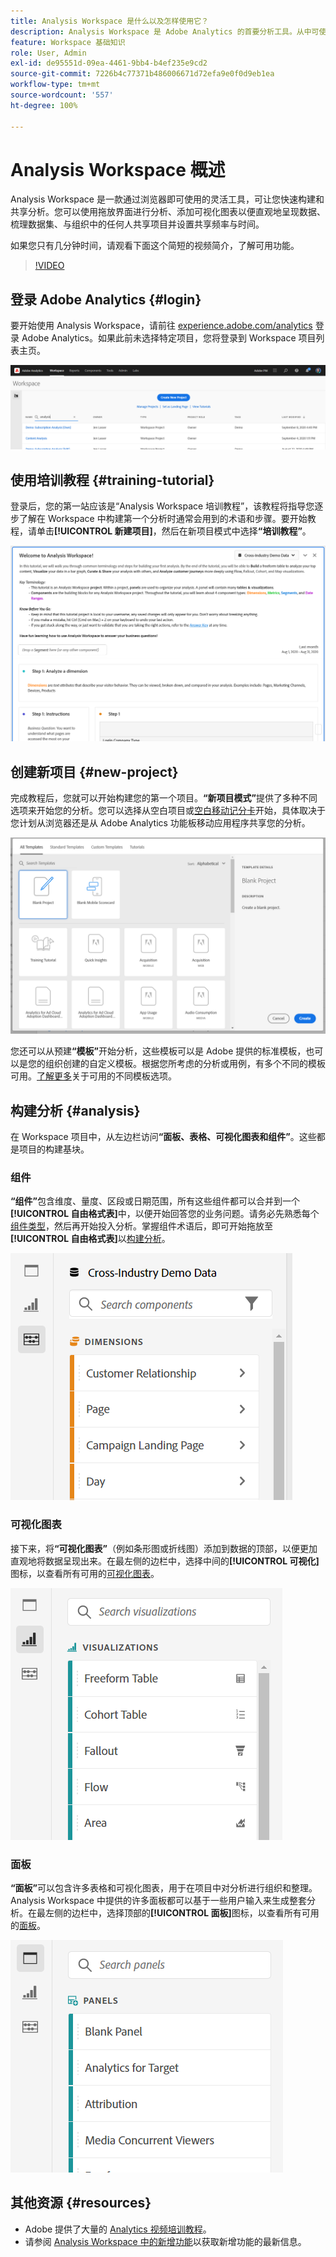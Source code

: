 ```yaml
---
title: Analysis Workspace 是什么以及怎样使用它？
description: Analysis Workspace 是 Adobe Analytics 的首要分析工具。从中可使用面板、表格、可视化和其他组件使数据形象化、策划数据集、共享和安排项目等功能。
feature: Workspace 基础知识
role: User, Admin
exl-id: de95551d-09ea-4461-9bb4-b4ef235e9cd2
source-git-commit: 7226b4c77371b486006671d72efa9e0f0d9eb1ea
workflow-type: tm+mt
source-wordcount: '557'
ht-degree: 100%

---
```


# Analysis Workspace 概述

Analysis Workspace 是一款通过浏览器即可使用的灵活工具，可让您快速构建和共享分析。您可以使用拖放界面进行分析、添加可视化图表以便直观地呈现数据、梳理数据集、与组织中的任何人共享项目并设置共享频率与时间。

如果您只有几分钟时间，请观看下面这个简短的视频简介，了解可用功能。

>[!VIDEO](https://video.tv.adobe.com/v/26266/?quality=12)

## 登录 Adobe Analytics {#login}

要开始使用 Analysis Workspace，请前往 [experience.adobe.com/analytics](http://experience.adobe.com/analytics) 登录 Adobe Analytics。如果此前未选择特定项目，您将登录到 Workspace 项目列表主页。

![](assets/login-analytics.png)

## 使用培训教程 {#training-tutorial}

登录后，您的第一站应该是“Analysis Workspace 培训教程”，该教程将指导您逐步了解在 Workspace 中构建第一个分析时通常会用到的术语和步骤。要开始教程，请单击&#x200B;**[!UICONTROL 新建项目]**，然后在新项目模式中选择&#x200B;**“培训教程”**。

![](assets/training-tutorial.png)

## 创建新项目 {#new-project}

完成教程后，您就可以开始构建您的第一个项目。**“新项目模式”**&#x200B;提供了多种不同选项来开始您的分析。您可以选择从空白项目或[空白移动记分卡](https://experienceleague.adobe.com/docs/analytics/analyze/mobapp/curator.html?lang=zh-Hans)开始，具体取决于您计划从浏览器还是从 Adobe Analytics 功能板移动应用程序共享您的分析。

![](assets/create-new-project.png)

您还可以从预建&#x200B;**“模板”**&#x200B;开始分析，这些模板可以是 Adobe 提供的标准模板，也可以是您的组织创建的自定义模板。根据您所考虑的分析或用例，有多个不同的模板可用。[了解更多](https://experienceleague.adobe.com/docs/analytics/analyze/analysis-workspace/build-workspace-project/starter-projects.html?lang=zh-Hans)关于可用的不同模板选项。

## 构建分析 {#analysis}

在 Workspace 项目中，从左边栏访问&#x200B;**“面板、表格、可视化图表和组件”**。这些都是项目的构建基块。

### 组件

**“组件”**&#x200B;包含维度、量度、区段或日期范围，所有这些组件都可以合并到一个&#x200B;**[!UICONTROL 自由格式表]**&#x200B;中，以便开始回答您的业务问题。请务必先熟悉每个[组件类型](/help/analyze/analysis-workspace/components/analysis-workspace-components.md)，然后再开始投入分析。掌握组件术语后，即可开始拖放至&#x200B;**[!UICONTROL 自由格式表]**&#x200B;以[构建分析](https://experienceleague.adobe.com/docs/analytics/analyze/analysis-workspace/build-workspace-project/t-freeform-project.html?lang=zh-Hans)。

![](assets/build-components.png)

### 可视化图表

接下来，将&#x200B;**“可视化图表”**（例如条形图或折线图）添加到数据的顶部，以便更加直观地将数据呈现出来。在最左侧的边栏中，选择中间的&#x200B;**[!UICONTROL 可视化]**&#x200B;图标，以查看所有可用的[可视化图表](https://experienceleague.adobe.com/docs/analytics/analyze/analysis-workspace/visualizations/freeform-analysis-visualizations.html?lang=zh-Hans)。

![](assets/build-visualizations.png)

### 面板

**“面板”**&#x200B;可以包含许多表格和可视化图表，用于在项目中对分析进行组织和整理。Analysis Workspace 中提供的许多面板都可以基于一些用户输入来生成整套分析。在最左侧的边栏中，选择顶部的&#x200B;**[!UICONTROL 面板]**&#x200B;图标，以查看所有可用的[面板](https://experienceleague.adobe.com/docs/analytics/analyze/analysis-workspace/panels/panels.html?lang=zh-Hans)。

![](assets/build-panels.png)

## 其他资源 {#resources}

* Adobe 提供了大量的 [Analytics 视频培训教程](https://experienceleague.adobe.com/docs/analytics-learn/tutorials/overview.html?lang=zh-Hans)。
* 请参阅 [Analysis Workspace 中的新增功能](/help/analyze/analysis-workspace/new-features-in-analysis-workspace.md)以获取新增功能的最新信息。
